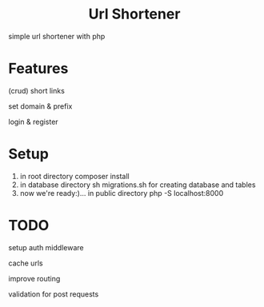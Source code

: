 <h1 align="center">
  <br>
  Url Shortener 
  <br>
</h1>

simple url shortener with php


# Features
  (crud) short links
  
  set domain & prefix
  
  login & register
  

# Setup
  1) in root directory composer install
  2) in database directory sh migrations.sh for creating database and tables
  3) now we're ready:)... in public directory  php -S localhost:8000 


# TODO
  
  setup auth middleware
  
  cache urls
  
  improve routing

  validation for post requests
